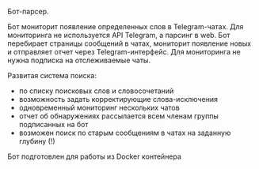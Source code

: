 Бот-парсер.

Бот мониторит появление определенных слов в Telegram-чатах.
Для мониторинга не используется API Telegram, а парсинг в web. 
Бот перебирает страницы сообщений в чатах, мониторит появление новых и отправляет отчет через Telegram-интерфейс. 
Для мониторинга не нужна подписка на отслеживаемые чаты.

Развитая система поиска:
- по списку поисковых слов и словосочетаний
- возможность задать корректирующие слова-исключения
- одновременный мониторинг нескольких чатов
- отчет об обнаружениях рассылается всем членам группы подписанных на бот
- возможен поиск по старым сообщениям в чатах на заданную глубину (!)

Бот подготовлен для работы из Docker контейнера 
